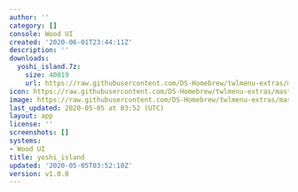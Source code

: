```yaml
---
author: ''
category: []
console: Wood UI
created: '2020-06-01T23:44:11Z'
description: ''
downloads:
  yoshi_island.7z:
    size: 40019
    url: https://raw.githubusercontent.com/DS-Homebrew/twlmenu-extras/master/_nds/TWiLightMenu/akmenu/themes/yoshi_island.7z
icon: https://raw.githubusercontent.com/DS-Homebrew/twlmenu-extras/master/unistore/icons/ak.png
image: https://raw.githubusercontent.com/DS-Homebrew/twlmenu-extras/master/unistore/icons/ak.png
last_updated: 2020-05-05 at 03:52 (UTC)
layout: app
license: ''
screenshots: []
systems:
- Wood UI
title: yoshi_island
updated: '2020-05-05T03:52:10Z'
version: v1.0.0
---
```

